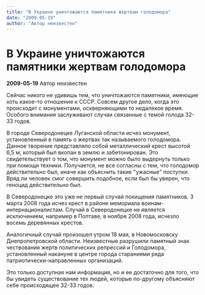 ```yaml
---
title: "В Украине уничтожаются памятники жертвам голодомора"
date: "2009-05-19"
author: "Автор неизвестен"
---
```


# В Украине уничтожаются памятники жертвам голодомора

**2009-05-19** Автор неизвестен

Сейчас никого не удивишь тем, что уничтожаются памятники, имеющие хоть какое-то отношение к СССР. Совсем другое дело, когда это происходит с монументами, оскверняющими то недалекое время. Особого внимания заслуживают случаи связанные с темой голода 32-33 годов.

В городе Северодонецке Луганской области исчез монумент, установленный в память о жертвах так называемого голодомора. Данное творение представляло собой металлический крест высотой 6,5 м, который был вкопан в землю и забетонирован. Это свидетельствует о том, что монумент можно было выдернуть только при помощи техники. Получается, не все согласны с тем, что голодомор действительно был, иначе как объяснить такие "ужасные" поступки. Вряд ли человек смог совершить подобное, если был бы уверен, что геноцид действительно был.

В Северодонецке это уже не первый случай похищения памятников. 3 марта 2008 года исчез крест в районе мемориала воинам-интернационалистам. Случай в Северодонецке не является исключением, например в Полтаве, в ноябре 2008 года, исчезло восемь деревянных крестов.

Аналогичный случай произошел утром 18 мая, в Новомосковску Днепропетровской области. Неизвестные разрушили памятный знак чествования жертв политических репрессий и Голодомора, установленный накануне в центре города стараниями ряда патриотически-направленных организаций.

Это только доступная нам информация, но и ее достаточно для того, что бы увидеть существование тех людей, которые по-другому объясняют себе происходящее 32-33 годов.